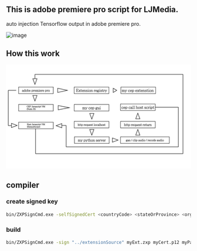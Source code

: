 ## This is adobe premiere pro script for LJMedia.

auto injection Tensorflow output in adobe premiere pro.

![image](my_memory_doc/demo.gif)

## How this work

![image](my_memory_doc/flow_doc.jpg)


## compiler

### create signed key

```bash
bin/ZXPSignCmd.exe -selfSignedCert <countryCode> <stateOrProvince> <organization> <commonName> <password> <outputPath.p12> [options]
```

### build

```bash
bin/ZXPSignCmd.exe -sign "../extensionSource" myExt.zxp myCert.p12 myPassword123
```
